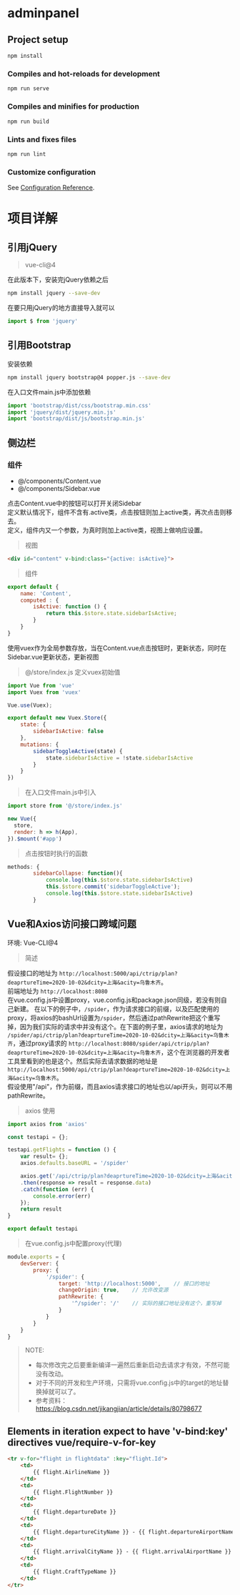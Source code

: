 # adminpanel

## Project setup
```
npm install
```

### Compiles and hot-reloads for development
```
npm run serve
```

### Compiles and minifies for production
```
npm run build
```

### Lints and fixes files
```
npm run lint
```

### Customize configuration
See [Configuration Reference](https://cli.vuejs.org/config/).


# 项目详解

## 引用jQuery

> vue-cli@4

在此版本下，安装完jQuery依赖之后

```bash
npm install jquery --save-dev
```
在要只用jQuery的地方直接导入就可以
```javascript
import $ from 'jquery'
```

## 引用Bootstrap

安装依赖

```bash
npm install jquery bootstrap@4 popper.js --save-dev
```

在入口文件main.js中添加依赖
```javascript
import 'bootstrap/dist/css/bootstrap.min.css'
import 'jquery/dist/jquery.min.js'
import 'bootstrap/dist/js/bootstrap.min.js'
```


## 侧边栏

### 组件

* @/components/Content.vue
* @/components/Sidebar.vue

点击Content.vue中的按钮可以打开关闭Sidebar  
定义默认情况下，组件不含有.active类，点击按钮则加上active类，再次点击则移去。  
定义，组件内又一个参数，为真时则加上active类，视图上做响应设置。

> 视图  

``` html
<div id="content" v-bind:class="{active: isActive}">
```

> 组件  
``` javascript
export default {
    name: 'Content',
    computed : {
        isActive: function () {
            return this.$store.state.sidebarIsActive;
        }
    }
}
```

使用vuex作为全局参数存放，当在Content.vue点击按钮时，更新状态，同时在Sidebar.vue更新状态，更新视图

> @/store/index.js 定义vuex初始值

``` javascript
import Vue from 'vue'
import Vuex from 'vuex'

Vue.use(Vuex);

export default new Vuex.Store({
    state: {
        sidebarIsActive: false
    },
    mutations: {
        sidebarToggleActive(state) {
            state.sidebarIsActive = !state.sidebarIsActive
        }
    }
})
```
> 在入口文件main.js中引入

```javascript
import store from '@/store/index.js'

new Vue({
  store,
  render: h => h(App),
}).$mount('#app')
```

> 点击按钮时执行的函数
```javascript
methods: {
        sidebarCollapse: function(){
            console.log(this.$store.state.sidebarIsActive)
            this.$store.commit('sidebarToggleActive');
            console.log(this.$store.state.sidebarIsActive)
        }
```

## Vue和Axios访问接口跨域问题

环境: Vue-CLI@4

> 简述

假设接口的地址为 `http://localhost:5000/api/ctrip/plan?deaprtureTime=2020-10-02&dcity=上海&acity=乌鲁木齐`。  
前端地址为 `http://localhost:8080`  
在vue.config.js中设置proxy，vue.config.js和package.json同级，若没有则自己新建。
在以下的例子中，`/spider`，作为请求接口的前缀，以及匹配使用的proxy，将axios的bashUrl设置为`/spider`，然后通过pathRewrite把这个重写掉，因为我们实际的请求中并没有这个。在下面的例子里，axios请求的地址为 `/spider/api/ctrip/plan?deaprtureTime=2020-10-02&dcity=上海&acity=乌鲁木齐`，通过proxy请求的 `http://localhost:8080/spider/api/ctrip/plan?deaprtureTime=2020-10-02&dcity=上海&acity=乌鲁木齐`，这个在浏览器的开发者工具里看到的也是这个。然后实际去请求数据的地址是 `http://localhost:5000/api/ctrip/plan?deaprtureTime=2020-10-02&dcity=上海&acity=乌鲁木齐`。  
假设使用"/api"，作为前缀，而且axios请求接口的地址也以/api开头，则可以不用pathRewrite。

> axios 使用
```javascript
import axios from 'axios'

const testapi = {};

testapi.getFlights = function () {
    var result= {};
    axios.defaults.baseURL = '/spider'

    axios.get('/api/ctrip/plan?deaprtureTime=2020-10-02&dcity=上海&acity=乌鲁木齐')
    .then(response => result = response.data)
    .catch(function (err) {
        console.error(err)
    });
    return result
}

export default testapi
```

> 在vue.config.js中配置proxy(代理)  

```javascript
module.exports = {
    devServer: {
        proxy: {
            '/spider': {
                target: 'http://localhost:5000',    // 接口的地址
                changeOrigin: true,    // 允许改变源
                pathRewrite: {
                    '^/spider': '/'    // 实际的接口地址没有这个，重写掉
                }
            }
        }
    }
}
```

> NOTE:  
> * 每次修改完之后要重新编译一遍然后重新启动去请求才有效，不然可能没有改动。  
> * 对于不同的开发和生产环境，只需将vue.config.js中的target的地址替换掉就可以了。
> * 参考资料：https://blog.csdn.net/jikangjian/article/details/80798677


## Elements in iteration expect to have 'v-bind:key' directives  vue/require-v-for-key
```html
<tr v-for="flight in flightdata" :key="flight.Id">
    <td>
        {{ flight.AirlineName }}
    </td>
    <td>
        {{ flight.FlightNumber }}
    </td>
    <td>
        {{ flight.departureDate }}
    </td>
    <td>
        {{ flight.departureCityName }} - {{ flight.departureAirportName }}
    </td>
    <td>
        {{ flight.arrivalCityName }} - {{ flight.arrivalAirportName }}
    </td>
    <td>
        {{ flight.CraftTypeName }}
    </td>
</tr>
```